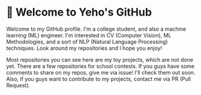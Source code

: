 # 👋 Welcome to Yeho's GitHub
Welcome to my GitHub profile. I'm a college student, and also a machine learning (ML) engineer. I'm interested in CV (Computer Vision), ML Methodologies, and a sort of NLP (Natural Language Processing) techniques. Look around my repositories and I hope you enjoy!

Most repositories you can see here are my toy projects, which are not done yet. There are a few repositories for school contests. If you guys have some comments to share on my repos, give me via issue! I'll check them out soon. Also, if you guys want to contribute to my projects, contact me via PR (Pull Request). 

